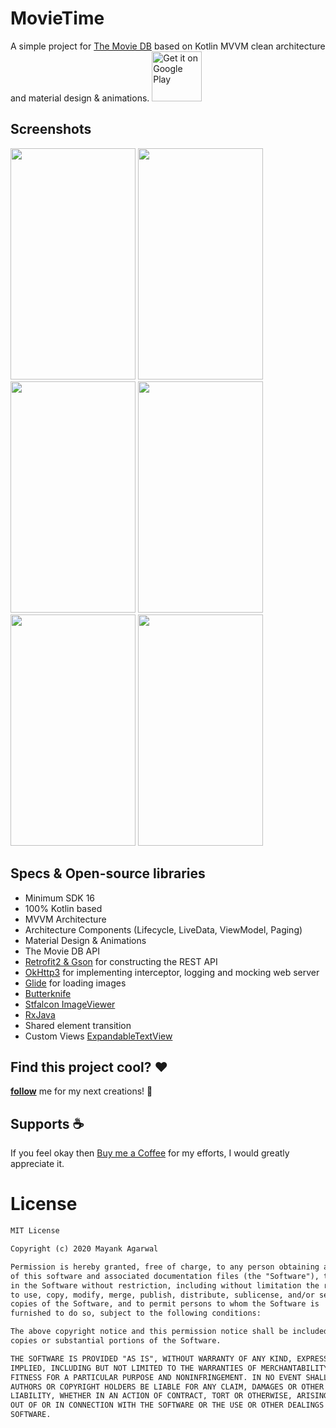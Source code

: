 # MovieTime

A simple project for [The Movie DB](https://www.themoviedb.org) based on Kotlin MVVM clean architecture and material design & animations.
<a href="https://play.google.com/store/apps/details?id=com.scudderapps.moviesup"><img alt="Get it on Google Play" src="https://play.google.com/intl/en_us/badges/images/generic/en-play-badge.png" height=80px /></a>

## Screenshots

<p align="left">
<img src="https://user-images.githubusercontent.com/20970704/80111604-b8805800-859d-11ea-9037-3d59ce777d93.png" width = "200" height = "370"  />
<img src="https://user-images.githubusercontent.com/20970704/80112953-4f99df80-859f-11ea-8e44-80d56bf040b7.png" width = "200" height = "370"  />
<img src="https://user-images.githubusercontent.com/20970704/80112961-5294d000-859f-11ea-8ec5-4151006b8f98.png" width = "200" height = "370"  />
<img src="https://user-images.githubusercontent.com/20970704/80112851-33963e00-859f-11ea-8e20-605aca7e9ab5.png" width = "200" height = "370"  />
<img src="https://user-images.githubusercontent.com/20970704/80112940-4c065880-859f-11ea-94c4-1fc3577a8612.png" width = "200" height = "370"  />
<img src="https://user-images.githubusercontent.com/20970704/80113212-a30c2d80-859f-11ea-823d-bdfc40533314.png" width = "200" height = "370"
<p/>

## Specs & Open-source libraries
- Minimum SDK 16
- 100% Kotlin based
- MVVM Architecture
- Architecture Components (Lifecycle, LiveData, ViewModel, Paging)
- Material Design & Animations
- The Movie DB API
- [Retrofit2 & Gson](https://github.com/square/retrofit) for constructing the REST API
- [OkHttp3](https://github.com/square/okhttp) for implementing interceptor, logging and mocking web server
- [Glide](https://github.com/bumptech/glide) for loading images
- [Butterknife](https://github.com/JakeWharton/butterknife)
- [Stfalcon ImageViewer](https://github.com/stfalcon-studio/StfalconImageViewer)
- [RxJava](https://github.com/ReactiveX/RxJava)
- Shared element transition
- Custom Views [ExpandableTextView](https://github.com/Manabu-GT/ExpandableTextView)


## Find this project cool? :heart:
__[follow](https://github.com/mack997)__ me for my next creations! 🤩

## Supports :coffee:
If you feel okay then [Buy me a Coffee](https://www.buymeacoffee.com/mack0997) for my efforts, I would greatly appreciate it. <br>

# License
```xml
MIT License

Copyright (c) 2020 Mayank Agarwal

Permission is hereby granted, free of charge, to any person obtaining a copy
of this software and associated documentation files (the "Software"), to deal
in the Software without restriction, including without limitation the rights
to use, copy, modify, merge, publish, distribute, sublicense, and/or sell
copies of the Software, and to permit persons to whom the Software is
furnished to do so, subject to the following conditions:

The above copyright notice and this permission notice shall be included in all
copies or substantial portions of the Software.

THE SOFTWARE IS PROVIDED "AS IS", WITHOUT WARRANTY OF ANY KIND, EXPRESS OR
IMPLIED, INCLUDING BUT NOT LIMITED TO THE WARRANTIES OF MERCHANTABILITY,
FITNESS FOR A PARTICULAR PURPOSE AND NONINFRINGEMENT. IN NO EVENT SHALL THE
AUTHORS OR COPYRIGHT HOLDERS BE LIABLE FOR ANY CLAIM, DAMAGES OR OTHER
LIABILITY, WHETHER IN AN ACTION OF CONTRACT, TORT OR OTHERWISE, ARISING FROM,
OUT OF OR IN CONNECTION WITH THE SOFTWARE OR THE USE OR OTHER DEALINGS IN THE
SOFTWARE.
```
